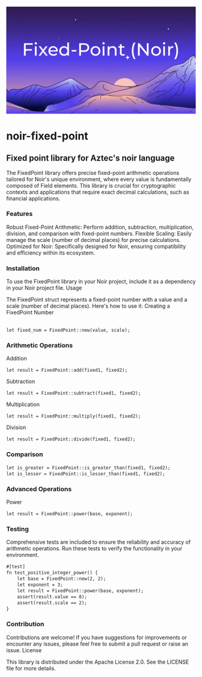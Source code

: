 ![Fixed Point Image](fixed-point.png)

# noir-fixed-point
## Fixed point library for Aztec's noir language

The FixedPoint library offers precise fixed-point arithmetic operations tailored for Noir's unique environment, where every value is fundamentally composed of Field elements. This library is crucial for cryptographic contexts and applications that require exact decimal calculations, such as financial applications.

### Features

Robust Fixed-Point Arithmetic: Perform addition, subtraction, multiplication, division, and comparison with fixed-point numbers.
Flexible Scaling: Easily manage the scale (number of decimal places) for precise calculations.
Optimized for Noir: Specifically designed for Noir, ensuring compatibility and efficiency within its ecosystem.

### Installation

To use the FixedPoint library in your Noir project, include it as a dependency in your Noir project file.
Usage

The FixedPoint struct represents a fixed-point number with a value and a scale (number of decimal places). Here's how to use it:
Creating a FixedPoint Number

```

let fixed_num = FixedPoint::new(value, scale);

```
### Arithmetic Operations

Addition

    
```
let result = FixedPoint::add(fixed1, fixed2);
```

Subtraction


```
let result = FixedPoint::subtract(fixed1, fixed2);
```
Multiplication


```
let result = FixedPoint::multiply(fixed1, fixed2);
```
Division


```
let result = FixedPoint::divide(fixed1, fixed2);
```
### Comparison


```
let is_greater = FixedPoint::is_greater_than(fixed1, fixed2);
let is_lesser = FixedPoint::is_lesser_than(fixed1, fixed2);
```
### Advanced Operations

Power

    
```
let result = FixedPoint::power(base, exponent);
```
### Testing

Comprehensive tests are included to ensure the reliability and accuracy of arithmetic operations. Run these tests to verify the functionality in your environment.


```
#[test]
fn test_positive_integer_power() {
    let base = FixedPoint::new(2, 2); 
    let exponent = 3;
    let result = FixedPoint::power(base, exponent);
    assert(result.value == 8);
    assert(result.scale == 2);
}
```

### Contribution

Contributions are welcome! If you have suggestions for improvements or encounter any issues, please feel free to submit a pull request or raise an issue.
License

This library is distributed under the Apache License 2.0. See the LICENSE file for more details.
